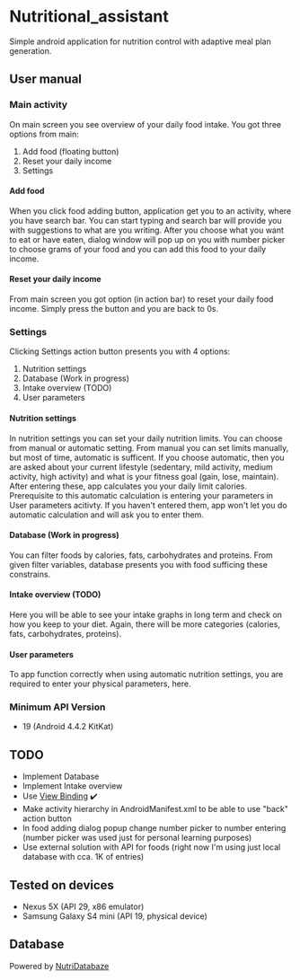 # Nutritional_assistant
Simple android application for nutrition control with adaptive meal plan generation.

## User manual

### Main activity
On main screen you see overview of your daily food intake. You got three options from main:

1. Add food (floating button)
2. Reset your daily income
3. Settings

#### Add food
When you click food adding button, application get you to an activity, where you have search bar.
You can start typing and search bar will provide you with suggestions to what are you writing.
After you choose what you want to eat or have eaten, dialog window will pop up on you with number picker to choose grams of your food
and you can add this food to your daily income.

#### Reset your daily income
From main screen you got option (in action bar) to reset your daily food income. Simply press the button and you are back to 0s.

### Settings
Clicking Settings action button presents you with 4 options:

1. Nutrition settings
2. Database (Work in progress)
3. Intake overview (TODO)
4. User parameters

#### Nutrition settings
In nutrition settings you can set your daily nutrition limits. You can choose from manual or automatic setting.
From manual you can set limits manually, but most of time, automatic is sufficent. If you choose automatic, then you are asked about your current lifestyle
(sedentary, mild activity, medium activity, high activity) and what is your fitness goal (gain, lose, maintain). After entering these, app calculates you your daily limit calories.
Prerequisite to this automatic calculation is entering your parameters in User parameters acitivty. If you haven't entered them, app won't let you do automatic calculation
and will ask you to enter them.

#### Database (Work in progress)
You can filter foods by calories, fats, carbohydrates and proteins. From given filter variables, database presents you with food sufficing these constrains.

#### Intake overview (TODO)
Here you will be able to see your intake graphs in long term and check on how you keep to your diet.
Again, there will be more categories (calories, fats, carbohydrates, proteins).

#### User parameters
To app function correctly when using automatic nutrition settings, you are required to enter your physical parameters, here.

### Minimum API Version
* 19 (Android 4.4.2 KitKat)

## TODO
* Implement Database
* Implement Intake overview
* Use [View Binding](https://developer.android.com/topic/libraries/view-binding) :heavy_check_mark:
* Make activity hierarchy in AndroidManifest.xml to be able to use "back" action button
* In food adding dialog popup change number picker to number entering (number picker was used just for personal learning purposes)
* Use external solution with API for foods (right now I'm using just local database with cca. 1K of entries)

## Tested on devices
* Nexus 5X (API 29, x86 emulator)
* Samsung Galaxy S4 mini (API 19, physical device)

## Database
Powered by [NutriDatabaze](https://www.nutridatabaze.cz/)
